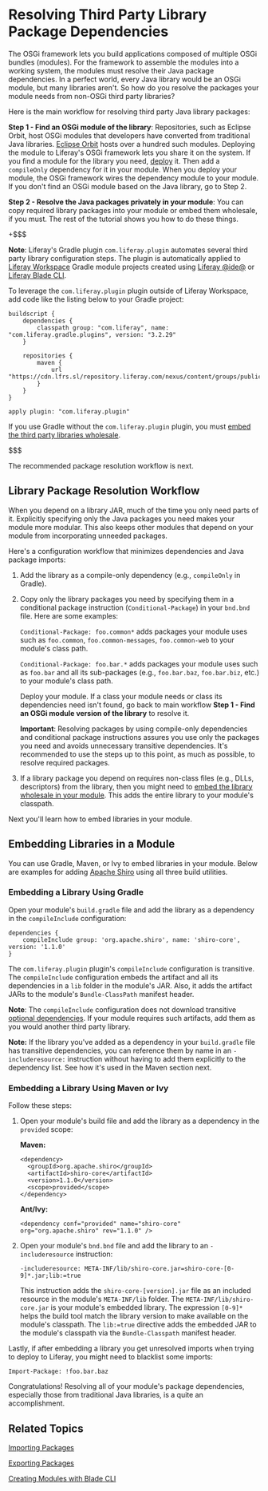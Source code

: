 # Resolving Third Party Library Package Dependencies [](id=adding-third-party-libraries-to-a-module)

The OSGi framework lets you build applications composed of multiple OSGi bundles
(modules). For the framework to assemble the modules into a working system, the
modules must resolve their Java package dependencies. In a perfect world, every
Java library would be an OSGi module, but many libraries aren't. So how do you
resolve the packages your module needs from non-OSGi third party libraries?

Here is the main workflow for resolving third party Java library packages:

**Step 1 - Find an OSGi module of the library**: Repositories, such as Eclipse 
Orbit, host OSGi modules that developers have converted from traditional Java
libraries.
[Eclipse Orbit](download.eclipse.org/tools/orbit/downloads/drops/R20170919201930/)
hosts over a hundred such modules. Deploying the module to Liferay's OSGi
framework lets you share it on the system. If you find a module for the library
you need,
[deploy](/develop/tutorials/-/knowledge_base/7-1/starting-module-development#building-and-deploying-a-module)
it. Then add a `compileOnly` dependency for it in your module. When you deploy
your module, the OSGi framework wires the dependency module to your module. If
you don't find an OSGi module based on the Java library, go to Step 2. 

**Step 2 - Resolve the Java packages privately in your module**: You can copy
required library packages into your module or embed them wholesale, if you
must. The rest of the tutorial shows you how to do these things. 

+$$$

**Note**: Liferay's Gradle plugin `com.liferay.plugin` automates several third
party library configuration steps. The plugin is automatically applied to
[Liferay Workspace](/develop/tutorials/-/knowledge_base/7-1/liferay-workspace)
Gradle module projects created using [Liferay @ide@](/develop/tutorials/-/knowledge_base/7-1/liferay-ide)
or [Liferay Blade CLI](/develop/tutorials/-/knowledge_base/7-1/blade-cli).

To leverage the `com.liferay.plugin` plugin outside of Liferay Workspace, add
code like the listing below to your Gradle project:

    buildscript {
        dependencies {
            classpath group: "com.liferay", name: "com.liferay.gradle.plugins", version: "3.2.29"
        }

        repositories {
            maven {
                url "https://cdn.lfrs.sl/repository.liferay.com/nexus/content/groups/public"
            }
        }
    }

    apply plugin: "com.liferay.plugin"

If you use Gradle without the `com.liferay.plugin` plugin, you must
[embed the third party libraries wholesale](#embedding-libraries-using-gradle).

$$$

The recommended package resolution workflow is next. 

## Library Package Resolution Workflow [](id=library-package-resolution-workflow)

When you depend on a library JAR, much of the time you only need parts of it.
Explicitly specifying only the Java packages you need makes your module more
modular. This also keeps other modules that depend on your module from
incorporating unneeded packages. 

Here's a configuration workflow that minimizes dependencies and Java package
imports:

1.  Add the library as a compile-only dependency (e.g., `compileOnly` in
    Gradle).

2.  Copy only the library packages you need by specifying them in a conditional
    package instruction (`Conditional-Package`) in your `bnd.bnd` file. Here are
    some examples:

    `Conditional-Package: foo.common*` adds packages your module uses such as
    `foo.common`, `foo.common-messages`, `foo.common-web` to your module's class
    path.

    `Conditional-Package: foo.bar.*` adds packages your module uses such as
    `foo.bar` and all its sub-packages (e.g., `foo.bar.baz`, `foo.bar.biz`,
    etc.) to your module's class path.

    Deploy your module. If a class your module needs or class its dependencies
    need isn't found, go back to main workflow **Step 1 - Find an OSGi module
    version of the library** to resolve it. 

    **Important**: Resolving packages by using compile-only dependencies and
    conditional package instructions assures you use only the packages you need
    and avoids unnecessary transitive dependencies. It's recommended to use the
    steps up to this point, as much as possible, to resolve required packages.  

3.  If a library package you depend on requires non-class files (e.g., DLLs,
    descriptors) from the library, then you might need to
    [embed the library wholesale in your module](#embedding-libraries-in-a-module).
    This adds the entire library to your module's classpath.

Next you'll learn how to embed libraries in your module. 

## Embedding Libraries in a Module [](id=embedding-libraries-in-a-module)

You can use Gradle, Maven, or Ivy to embed libraries in your module. Below are
examples for adding [Apache Shiro](https://shiro.apache.org) using all three
build utilities. 

### Embedding a Library Using Gradle [](id=embedding-libraries-using-gradle)

Open your module's `build.gradle` file and add the library as a dependency in
the `compileInclude` configuration:

    dependencies {
        compileInclude group: 'org.apache.shiro', name: 'shiro-core', version: '1.1.0'
    }

The `com.liferay.plugin` plugin's `compileInclude` configuration is transitive.
The `compileInclude` configuration embeds the artifact and all its dependencies
in a `lib` folder in the module's JAR. Also, it adds the artifact JARs to the
module's `Bundle-ClassPath` manifest header. 

**Note**: The `compileInclude` configuration does not download transitive
[optional dependencies](https://maven.apache.org/guides/introduction/introduction-to-optional-and-excludes-dependencies.html).
If your module requires such artifacts, add them as you would another third party library.

**Note:** If the library you've added as a dependency in your `build.gradle`
file has transitive dependencies, you can reference them by name in an
`-includeresource:` instruction without having to add them explicitly to the
dependency list. See how it's used in the Maven section next. 

### Embedding a Library Using Maven or Ivy [](id=embedding-libraries-using-maven-or-ivy)

Follow these steps:

1.  Open your module's build file and add the library as a dependency in the
    `provided` scope:

    **Maven:**

        <dependency>
          <groupId>org.apache.shiro</groupId>
          <artifactId>shiro-core</artifactId>
          <version>1.1.0</version>
          <scope>provided</scope>
        </dependency>

    **Ant/Ivy:**

        <dependency conf="provided" name="shiro-core" org="org.apache.shiro" rev="1.1.0" />

2.  Open your module's `bnd.bnd` file and add the library to an
    `-includeresource` instruction: 

        -includeresource: META-INF/lib/shiro-core.jar=shiro-core-[0-9]*.jar;lib:=true

    This instruction adds the `shiro-core-[version].jar` file as an included
    resource in the module's `META-INF/lib` folder. The
    `META-INF/lib/shiro-core.jar` is your module's embedded library. The
    expression `[0-9]*` helps the build tool match the library version 
    to make available on the module's classpath. The `lib:=true` directive adds
    the embedded JAR to the module's classpath via the `Bundle-Classpath`
    manifest header.

Lastly, if after embedding a library you get unresolved imports when trying to
deploy to Liferay, you might need to blacklist some imports: 
    
`Import-Package: !foo.bar.baz`

Congratulations! Resolving all of your module's package dependencies, especially
those from traditional Java libraries, is a quite an accomplishment. 

## Related Topics [](id=related-topics)

[Importing Packages](/develop/tutorials/-/knowledge_base/7-1/importing-packages)

[Exporting Packages](/develop/tutorials/-/knowledge_base/7-1/exporting-packages)

[Creating Modules with Blade CLI](/develop/tutorials/-/knowledge_base/7-1/creating-modules-with-blade-cli)
